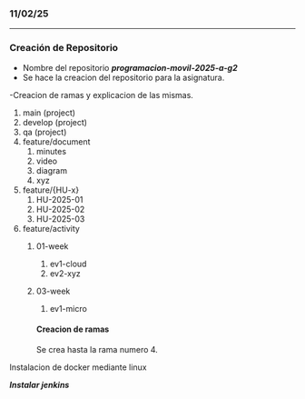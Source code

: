 ### 11/02/25
---

### Creación de Repositorio

- Nombre del repositorio ___***programacion-movil-2025-a-g2***___
- Se hace la creacion del repositorio para la asignatura.
 
 -Creacion de ramas y explicacion de las mismas.


 1. main (project)
2. develop (project)
3. qa (project)
4. feature/document
   1. minutes
   2. video
   3. diagram
   4. xyz
5. feature/{HU-x}
   1. HU-2025-01
   2. HU-2025-02
   3. HU-2025-03
6. feature/activity
   1. 01-week
      1. ev1-cloud
      2. ev2-xyz
   2. 03-week
      1. ev1-micro

      #### Creacion de ramas 
      Se crea hasta la rama numero 4.

Instalacion de docker mediante linux

***Instalar jenkins***
